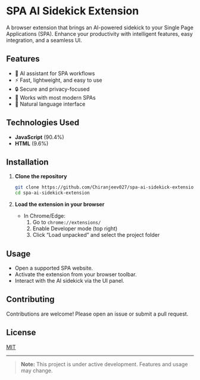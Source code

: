 # SPA AI Sidekick Extension

A browser extension that brings an AI-powered sidekick to your Single Page Applications (SPA). Enhance your productivity with intelligent features, easy integration, and a seamless UI.

## Features

- 🧠 AI assistant for SPA workflows
- ⚡ Fast, lightweight, and easy to use
- 🔒 Secure and privacy-focused
- 🔧 Works with most modern SPAs
- 💬 Natural language interface

## Technologies Used

- **JavaScript** (90.4%)
- **HTML** (9.6%)

## Installation

1. **Clone the repository**
   ```bash
   git clone https://github.com/Chiranjeev027/spa-ai-sidekick-extension.git
   cd spa-ai-sidekick-extension
   ```

2. **Load the extension in your browser**
   - In Chrome/Edge:
     1. Go to `chrome://extensions/`
     2. Enable Developer mode (top right)
     3. Click “Load unpacked” and select the project folder

## Usage

- Open a supported SPA website.
- Activate the extension from your browser toolbar.
- Interact with the AI sidekick via the UI panel.

## Contributing

Contributions are welcome! Please open an issue or submit a pull request.

## License

[MIT](LICENSE)

---

> **Note:** This project is under active development. Features and usage may change.
